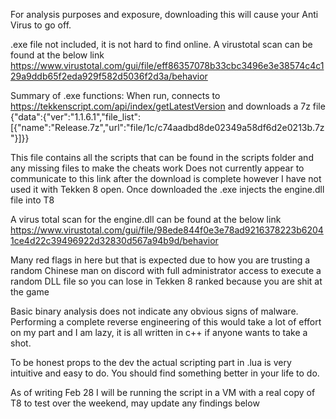 For analysis purposes and exposure, downloading this will cause your Anti Virus to go off.

.exe file not included, it is not hard to find online. A virustotal scan can be found at the below link
https://www.virustotal.com/gui/file/eff86357078b33cbc3496e3e38574c4c129a9ddb65f2eda929f582d5036f2d3a/behavior

Summary of .exe functions: When run, connects to https://tekkenscript.com/api/index/getLatestVersion and downloads a 7z file
{"data":{"ver":"1.1.6.1","file_list":[{"name":"Release.7z","url":"file\/1c\/c74aadbd8de02349a58df6d2e0213b.7z"}]}}

This file contains all the scripts that can be found in the scripts folder and any missing files to make the cheats work
Does not currently appear to communicate to this link after the download is complete however I have not used it with Tekken 8 open.
Once downloaded the .exe injects the engine.dll file into T8

A virus total scan for the engine.dll can be found at the below link
https://www.virustotal.com/gui/file/98ede844f0e3e78ad9216378223b62041ce4d22c39496922d32830d567a94b9d/behavior

Many red flags in here but that is expected due to how you are trusting a random Chinese man on discord with full administrator access
to execute a random DLL file so you can lose in Tekken 8 ranked because you are shit at the game

Basic binary analysis does not indicate any obvious signs of malware.
Performing a complete reverse engineering of this would take a lot of effort on my part and I am lazy, it is all written in c++ if anyone wants to take a shot.

To be honest props to the dev the actual scripting part in .lua is very intuitive and easy to do. You should find something better in your life to do.

As of writing Feb 28 I will be running the script in a VM with a real copy of T8 to test over the weekend, may update any findings below


